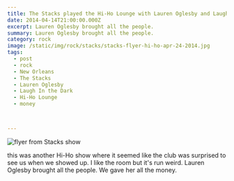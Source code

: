 ```yaml
---
title: The Stacks played the Hi-Ho Lounge with Lauren Oglesby and Laugh In the Dark.
date: 2014-04-14T21:00:00.000Z
excerpt: Lauren Oglesby brought all the people.
summary: Lauren Oglesby brought all the people.
category: rock
image: /static/img/rock/stacks/stacks-flyer-hi-ho-apr-24-2014.jpg
tags:
  - post 
  - rock
  - New Orleans
  - The Stacks
  - Lauren Oglesby
  - Laugh In the Dark
  - Hi-Ho Lounge
  - money



---
```


![flyer from Stacks show](/static/img/rock/stacks/stacks-flyer-hi-ho-apr-24-2014.jpg "flyer from Stacks show")

this was another Hi-Ho show where it seemed like the club was surprised to see us when we showed up. I like the room but it's run weird. Lauren Oglesby brought all the people. We gave her all the money.